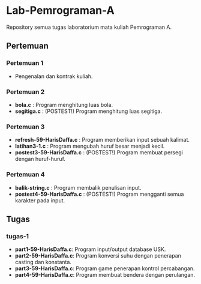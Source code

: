 # Lab-Pemrograman-A
Repository semua tugas laboratorium mata kuliah Pemrograman A.

## Pertemuan

### Pertemuan 1 
- Pengenalan dan kontrak kuliah.

### Pertemuan 2
- **bola.c** : Program menghitung luas bola. 
- **segitiga.c** : (POSTEST!) Program menghitung luas segitiga.

### Pertemuan 3
- **refresh-59-HarisDaffa.c** : Program memberikan input sebuah kalimat.
- **latihan3-1.c** : Program mengubah huruf besar menjadi kecil.
- **postest3-59-HarisDaffa.c** : (POSTEST!) Program membuat persegi dengan huruf-huruf.

### Pertemuan 4
- **balik-string.c** : Program membalik penulisan input.
- **postest4-59-HarisDaffa.c** : (POSTEST!) Program mengganti semua karakter pada input.
## Tugas

### tugas-1
- **part1-59-HarisDaffa.c**: Program input/output database USK.
- **part2-59-HarisDaffa.c**: Program konversi suhu dengan penerapan casting dan konstanta.
- **part3-59-HarisDaffa.c**: Program game penerapan kontrol percabangan.
- **part4-59-HarisDaffa.c**: Program membuat bendera dengan perulangan.
